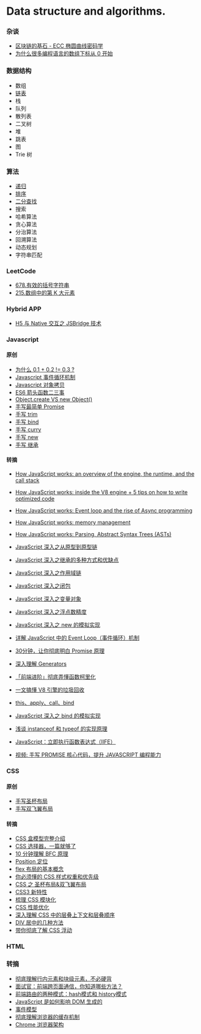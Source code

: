 # Data structure and algorithms.


### 杂谈

* [区块链的基石 - ECC 椭圆曲线密码学](docs/ecc.md)
* [为什么很多编程语言的数组下标从 0 开始](docs/why-array-index-starts-from-zero.md)


### 数据结构

* 数组
* [链表](docs/linked-list/README.md)
* 栈
* 队列
* 散列表
* 二叉树
* 堆
* 跳表
* 图
* Trie 树


### 算法

* [递归](docs/recursion.md)
* [排序](docs/sort/README.md)
* [二分查找](docs/binary-search.md)
* 搜索
* 哈希算法
* 贪心算法
* 分治算法
* 回溯算法
* 动态规划
* 字符串匹配


### LeetCode

* [678.有效的括号字符串](docs/leetcode/678.md)
* [215.数组中的第 K 大元素](docs/leetcode/215.md)


### Hybrid APP

* [H5 与 Native 交互之 JSBridge 技术](https://segmentfault.com/a/1190000010356403?utm_source=sf-similar-article)


### Javascript


#### 原创
* [为什么 0.1 + 0.2 != 0.3 ?](docs/floating-point.md)
* [Javascript 事件循环机制](docs/event-loop.md)
* [Javascript 对象拷贝](docs/clone.md)
* [ES6 箭头函数二三事](docs/arrow-function.md)
* [Object.create VS new Object()](docs/object.md)
* [手写最简单 Promise](docs/simple-promise.md)
* [手写 trim](docs/trim.md)
* [手写 bind](docs/bind.md)
* [手写 curry](docs/curry.md)
* [手写 new](docs/new.md)
* [手写 继承](docs/extend.md)


#### 转摘
* [How JavaScript works: an overview of the engine, the runtime, and the call stack](https://blog.sessionstack.com/how-does-javascript-actually-work-part-1-b0bacc073cf)
* [How JavaScript works: inside the V8 engine + 5 tips on how to write optimized code](https://blog.sessionstack.com/how-javascript-works-inside-the-v8-engine-5-tips-on-how-to-write-optimized-code-ac089e62b12e)
* [How JavaScript works: Event loop and the rise of Async programming](https://blog.sessionstack.com/how-javascript-works-event-loop-and-the-rise-of-async-programming-5-ways-to-better-coding-with-2f077c4438b5)
* [How JavaScript works: memory management](https://blog.sessionstack.com/how-javascript-works-memory-management-how-to-handle-4-common-memory-leaks-3f28b94cfbec)
* [How JavaScript works: Parsing, Abstract Syntax Trees (ASTs)](https://blog.sessionstack.com/how-javascript-works-parsing-abstract-syntax-trees-asts-5-tips-on-how-to-minimize-parse-time-abfcf7e8a0c8)


* [JavaScript 深入之从原型到原型链](https://github.com/mqyqingfeng/Blog/issues/2)
* [JavaScript 深入之继承的多种方式和优缺点](https://github.com/mqyqingfeng/Blog/issues/16)
* [JavaScript 深入之作用域链](https://github.com/mqyqingfeng/Blog/issues/6)
* [JavaScript 深入之闭包](https://github.com/mqyqingfeng/Blog/issues/9)
* [JavaScript 深入之变量对象](https://github.com/mqyqingfeng/Blog/issues/5)
* [JavaScript 深入之浮点数精度](https://github.com/mqyqingfeng/Blog/issues/155)
* [JavaScript 深入之 new 的模拟实现](https://github.com/mqyqingfeng/Blog/issues/13)


* [详解 JavaScript 中的 Event Loop（事件循环）机制](https://zhuanlan.zhihu.com/p/33058983)
* [30分钟，让你彻底明白 Promise 原理](https://mengera88.github.io/2017/05/18/Promise%E5%8E%9F%E7%90%86%E8%A7%A3%E6%9E%90/)
* [深入理解 Generators](http://www.alloyteam.com/2016/02/generators-in-depth/)
* [「前端进阶」彻底弄懂函数柯里化](https://juejin.cn/post/6844903882208837645)
* [一文搞懂 V8 引擎的垃圾回收](https://juejin.cn/post/6844904016325902344)
* [this、apply、call、bind](https://juejin.cn/post/6844903496253177863)
* [JavaScript 深入之 bind 的模拟实现](https://github.com/mqyqingfeng/Blog/issues/12)
* [浅谈 instanceof 和 typeof 的实现原理](https://juejin.cn/post/6844903613584654344)
* [JavaScript：立即执行函数表达式（IIFE）](https://segmentfault.com/a/1190000003985390)
* [视频: 手写 PROMISE 核心代码，提升 JAVASCRIPT 编程能力](https://www.bilibili.com/video/BV137411e7KA?p=2)


### CSS

#### 原创
* [手写圣杯布局](docs/css/holy-grail.html)
* [手写双飞翼布局](docs/css/flying-swing.html)


#### 转摘
* [CSS 盒模型完整介绍](https://segmentfault.com/a/1190000013069516)
* [CSS 选择器，一篇就够了](https://segmentfault.com/a/1190000013424772)
* [10 分钟理解 BFC 原理](https://zhuanlan.zhihu.com/p/25321647)
* [Position 定位](https://developer.mozilla.org/zh-CN/docs/Learn/CSS/CSS_layout/Positioning)
* [flex 布局的基本概念](https://developer.mozilla.org/zh-CN/docs/Web/CSS/CSS_Flexible_Box_Layout/Basic_Concepts_of_Flexbox)
* [你必须懂的 CSS 样式权重和优先级](https://zhuanlan.zhihu.com/p/41604775)
* [CSS 之 圣杯布局&双飞翼布局](https://www.cnblogs.com/niujifei/p/11269093.html)
* [CSS3 新特性](https://segmentfault.com/a/1190000010780991)
* [梳理 CSS 模块化](https://juejin.cn/post/6844904034281734151#heading-9)
* [CSS 性能优化](https://blog.csdn.net/weixin_43883485/article/details/103504171)
* [深入理解 CSS 中的层叠上下文和层叠顺序](https://www.zhangxinxu.com/wordpress/2016/01/understand-css-stacking-context-order-z-index/)
* [DIV 居中的几种方法](https://juejin.cn/post/6844903821529841671)
* [带你彻底了解 CSS 浮动](https://segmentfault.com/a/1190000012739764)



### HTML

### 转摘
* [彻底理解行内元素和块级元素，不必硬背](https://www.cnblogs.com/yc8930143/p/7237456.html)
* [面试官：前端跨页面通信，你知道哪些方法？](https://juejin.cn/post/6844903811232825357)
* [前端路由的两种模式：hash模式和 history模式](https://blog.csdn.net/Charissa2017/article/details/104779412)
* [JavaScript 是如何影响 DOM 生成的](https://blog.poetries.top/browser-working-principle/guide/part5/lesson22.html#javascript-%E6%98%AF%E5%A6%82%E4%BD%95%E5%BD%B1%E5%93%8D-dom-%E7%94%9F%E6%88%90%E7%9A%84)
* [事件模型](https://javascript.ruanyifeng.com/dom/event.html)
* [彻底理解浏览器的缓存机制](https://juejin.cn/post/6844903593275817998)
* [Chrome 浏览器架构](https://xie.infoq.cn/article/5d36d123bfd1c56688e125ad3)
